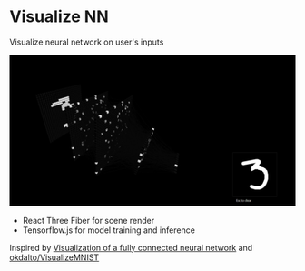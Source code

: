 # Visualize NN

Visualize neural network on user's inputs

![demo image](./docs/nn.PNG)

- React Three Fiber for scene render
- Tensorflow.js for model training and inference

Inspired by [Visualization of a fully connected neural network](https://youtu.be/Tsvxx-GGlTg) and [okdalto/VisualizeMNIST](https://github.com/okdalto/VisualizeMNIST)
